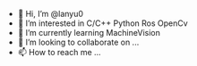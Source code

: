 - 👋 Hi, I’m @lanyu0
- 👀 I’m interested in C/C++ Python Ros OpenCv
- 🌱 I’m currently learning MachineVision
- 💞️ I’m looking to collaborate on ...
- 📫 How to reach me ...

<!---
lanyu0/lanyu0 is a ✨ special ✨ repository because its `README.md` (this file) appears on your GitHub profile.
You can click the Preview link to take a look at your changes.
--->
